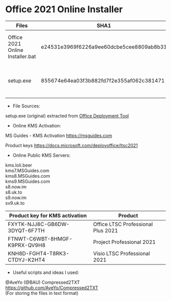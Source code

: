 # Office 2021 Online Installer

| Files | SHA1 | Virustotal |
| --- | --- | --- |
| Office 2021 Online Installer.bat | e24531e3969f6226a9ee60dcbe5cee8809ab8b31 | 0/56 2021-11-20 00:59:56 UTC |
| setup.exe | 855674e64ea03f3b882fd7f2e355af062c381471 | 0/66 2021-11-19 16:00:14 UTC |

- File Sources:

 setup.exe (original) extracted from [Office Deployment Tool](https://www.microsoft.com/download/details.aspx?id=49117)

- Online KMS Activation:

 MS Guides - KMS Activation
 <https://msguides.com>

 Product keys
 <https://docs.microsoft.com/deployoffice/ltsc2021>

- Online Public KMS Servers:

 kms.loli.beer  
 kms7.MSGuides.com  
 kms8.MSGuides.com  
 kms9.MSGuides.com  
 s8.now.im  
 s8.uk.to  
 s9.now.im  
 sv9.uk.to

| Product key for KMS activation | Product |
| --- | --- |
| FXYTK-NJJ8C-GB6DW-3DYQT-6F7TH | Office LTSC Professional Plus 2021 |
| FTNWT-C6WBT-8HMGF-K9PRX-QV9H8 | Project Professional 2021 |
| KNH8D-FGHT4-T8RK3-CTDYJ-K2HT4 | Visio LTSC Professional 2021 |

- Useful scripts and ideas I used:

 @AveYo (@BAU) Compressed2TXT  
               <https://github.com/AveYo/Compressed2TXT>  
               (For storing the files in text format)
